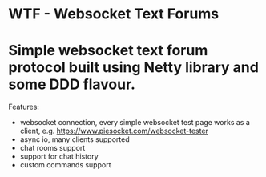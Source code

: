 WTF - Websocket Text Forums
======
Simple websocket text forum protocol built using Netty library and some DDD flavour.
======
Features:
- websocket connection, every simple websocket test page works as a client, e.g. https://www.piesocket.com/websocket-tester
- async io, many clients supported
- chat rooms support
- support for chat history
- custom commands support

